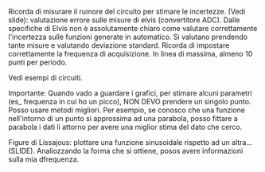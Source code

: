 Ricorda di misurare il rumore del circuito per stimare le incertezze.
(Vedi slide): valutazione errore sulle misure di elvis (convertitore ADC).
Dalle specifiche di Elvis non è assolutamente chiaro come valutare correttamente l'incertezza sulle funzioni generate in automatico. Si valutano prendendo tante misure e valutando deviazione standard.
Ricorda di impostare correttamente la frequenza di acquisizione.
In linea di massima, almeno 10 punti per periodo.

Vedi esempi di circuiti.

Importante: Quando vado a guardare i grafici, per stimare alcuni parametri (es_ frequenza in cui ho un picco), NON DEVO prendere un singolo punto. Posso usare metodi migliori. Per esempio, se conosco che una funzione nell'intorno di un punto si approssima ad una parabola, posso fittare a parabola i dati lì attorno per avere una miglior stima del dato che cerco.

Figure di Lissajous: plottare una funzione sinusoidale rispetto ad un altra... (SLIDE). Analiozzando la forma che si ottiene, posos avere informazioni sulla mia dfrequenza.
